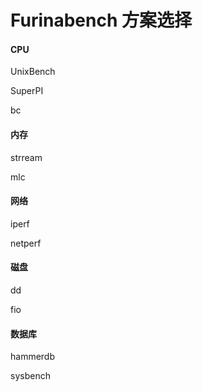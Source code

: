 # Furinabench 方案选择

#### CPU

UnixBench

SuperPI 

bc

#### 内存

strream

mlc

#### 网络

iperf

netperf



#### 磁盘

dd

fio



#### 数据库

hammerdb

sysbench